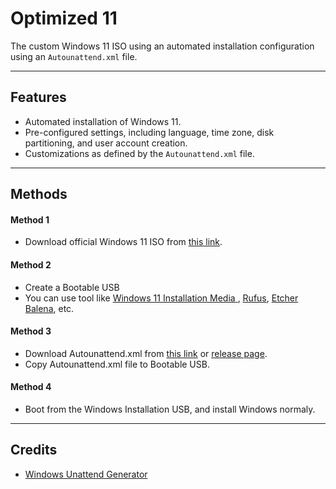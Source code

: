 # Optimized 11

The custom Windows 11 ISO using an automated installation configuration using an `Autounattend.xml` file.

---

## Features
- Automated installation of Windows 11.
- Pre-configured settings, including language, time zone, disk partitioning, and user account creation.
- Customizations as defined by the `Autounattend.xml` file.

---

## Methods
#### Method 1
- Download official Windows 11 ISO from [this link](https://www.microsoft.com/windows/windows-11).
#### Method 2
- Create a Bootable USB
- You can use tool like [Windows 11 Installation Media
](https://go.microsoft.com/fwlink/?linkid=2156295), [Rufus](https://rufus.ie/), [Etcher Balena](https://etcher.balena.io/), etc.
#### Method 3
- Download Autounattend.xml from [this link](https://schneegans.de/windows/unattend-generator/?LanguageMode=Interactive&ProcessorArchitecture=amd64&BypassRequirementsCheck=true&BypassNetworkCheck=true&UseConfigurationSet=true&ComputerNameMode=Random&CompactOsMode=Default&TimeZoneMode=Implicit&PartitionMode=Interactive&WindowsEditionMode=Unattended&WindowsEdition=pro&UserAccountMode=InteractiveLocal&PasswordExpirationMode=Unlimited&LockoutMode=Default&HideFiles=HiddenSystem&TaskbarSearch=Box&ShowFileExtensions=true&DisableWidgets=true&DisableBingResults=true&DisableSac=true&DisableSmartScreen=true&EnableLongPaths=true&AllowPowerShellScripts=true&DisableAppSuggestions=true&PreventDeviceEncryption=true&HideEdgeFre=true&MakeEdgeUninstallable=true&DisablePointerPrecision=true&WifiMode=Interactive&ExpressSettings=DisableAll&KeysMode=Skip&ColorMode=Default&WallpaperMode=Default&Remove3DViewer=true&RemoveBingSearch=true&RemoveCalculator=true&RemoveCamera=true&RemoveClipchamp=true&RemoveClock=true&RemoveCopilot=true&RemoveCortana=true&RemoveDevHome=true&RemoveFamily=true&RemoveFeedbackHub=true&RemoveGetHelp=true&RemoveHandwriting=true&RemoveInternetExplorer=true&RemoveMailCalendar=true&RemoveMaps=true&RemoveMathInputPanel=true&RemoveMixedReality=true&RemoveZuneVideo=true&RemoveNews=true&RemoveNotepadClassic=true&RemoveOffice365=true&RemoveOneDrive=true&RemoveOneNote=true&RemoveOneSync=true&RemoveOpenSSHClient=true&RemoveOutlook=true&RemovePaint=true&RemovePaint3D=true&RemovePeople=true&RemovePhotos=true&RemovePowerAutomate=true&RemovePowerShellISE=true&RemoveQuickAssist=true&RemoveRecall=true&RemoveRdpClient=true&RemoveSkype=true&RemoveSolitaire=true&RemoveSpeech=true&RemoveStepsRecorder=true&RemoveStickyNotes=true&RemoveTeams=true&RemoveGetStarted=true&RemoveToDo=true&RemoveVoiceRecorder=true&RemoveWallet=true&RemoveWeather=true&RemoveFaxAndScan=true&RemoveWindowsMediaPlayer=true&RemoveZuneMusic=true&RemoveWordPad=true&RemoveXboxApps=true&RemoveYourPhone=true&StartTilesMode=Empty&StartPinsMode=Empty&FirstLogonScript1=Get-AppxPackage+-AllUsers+*edge*+%7C+Remove-AppxPackage&FirstLogonScriptType1=Ps1&WdacMode=Skip) or [release page](https://github.com/napasitng/Optimized-11/releases/edit/v1.0.0).
- Copy Autounattend.xml file to Bootable USB.
#### Method 4
- Boot from the Windows Installation USB, and install Windows normaly.

---

## Credits
- [Windows Unattend Generator](https://schneegans.de/windows/unattend-generator/)
